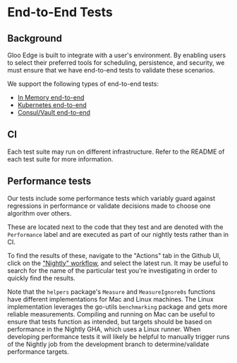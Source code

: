 # End-to-End Tests

## Background

Gloo Edge is built to integrate with a user's environment. By enabling users to select their preferred tools for scheduling, persistence, and security, we must ensure that we have end-to-end tests to validate these scenarios.

We support the following types of end-to-end tests:
- [In Memory end-to-end](./e2e#in-memory-end-to-end-tests)
- [Kubernetes end-to-end](./kube2e#kubernetes-end-to-end-tests)
- [Consul/Vault end-to-end](./consulvaulte2e)

## CI
Each test suite may run on different infrastructure. Refer to the README of each test suite for more information.

## Performance tests

Our tests include some performance tests which variably guard against regressions in performance or validate decisions made to choose one algorithm over others.

These are located next to the code that they test and are denoted with the `Performance` label and are executed as part of our nightly tests rather than in CI.

To find the results of these, navigate to the "Actions" tab in the Github UI, click on the ["Nightly" workflow](https://github.com/solo-io/gloo/actions/workflows/nightly-tests.yaml), and select the latest run.
It may be useful to search for the name of the particular test you're investigating in order to quickly find the results.

Note that the `helpers` package's `Measure` and `MeasureIgnore0s` functions have different implementations for Mac and Linux machines.
The Linux implementation leverages the go-utils `benchmarking` package and gets more reliable measurements. 
Compiling and running on Mac can be useful to ensure that tests function as intended, but targets should be based on performance in the Nightly GHA, which uses a Linux runner.
When developing performance tests it will likely be helpful to manually trigger runs of the Nightly job from the development branch to determine/validate performance targets.